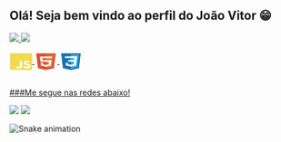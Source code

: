 ## Olá! Seja bem vindo ao perfil do João Vitor 😁
 <div>
   <a href="https://github.com/joaovitor-souza">
   <img height="180em" src="https://github-readme-stats.vercel.app/api?username=joaovitor-souza&show_icons=true&theme=dracula&include_all_commits=true&count_private=true](https://github-readme-stats-two-lime.vercel.app/)"/>
   <img height="180em" src="https://github-readme-stats.vercel.app/api/top-langs/?username=joaovitor-souza&layout=compact&langs_count=6&theme=tokyonight](https://github-readme-stats-two-lime.vercel.app/)"/>

</div>
<div style="display: inline_block"><br>
  <img align="center" alt="Js" height="30" width="40" src="https://raw.githubusercontent.com/devicons/devicon/master/icons/javascript/javascript-plain.svg">
  <img align="center" alt="HTML" height="30" width="40" src="https://raw.githubusercontent.com/devicons/devicon/master/icons/html5/html5-original.svg">
  <img align="center" alt="CSS" height="30" width="40" src="https://raw.githubusercontent.com/devicons/devicon/master/icons/css3/css3-original.svg">
</div>
 
 <br>
 
  ###Me segue nas redes abaixo!
 
<div> 
  <a href="https://instagram.com/joaovitor__fsouza" target="_blank"><img src="https://img.shields.io/badge/-Instagram-%23E4405F?style=for-the-badge&logo=instagram&logoColor=white" target="_blank"></a>
  <a href = "jf0294843@gmail.com"><img src="https://img.shields.io/badge/-Gmail-%23333?style=for-the-badge&logo=gmail&logoColor=white" target="_blank"></a>
  
 
  ![Snake animation](https://github.com/joaovitor-souza/joaovitor-souza/blob/output/github-contribution-grid-snake.svg)

</div>
